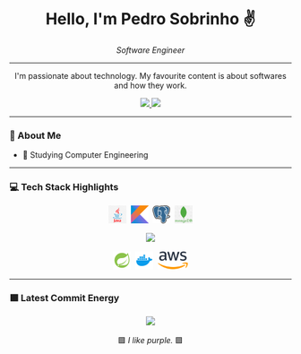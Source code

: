 <h1 align="center">Hello, I'm Pedro Sobrinho ✌️</h1>

<p align="center">
  <em>Software Engineer</em>
</p>

---

<p align="center">
  I'm passionate about technology.
  My favourite content is about softwares and how they work.
</p>

<p align="center">
  <a href="https://www.linkedin.com/in/pedrosobrinhos/">
    <img src="https://img.shields.io/badge/-LinkedIn-0a66c2?style=flat-square&logo=Linkedin&logoColor=white">
  </a>
  <a href="mailto:ksobrinho.comercial@gmail.com">
    <img src="https://img.shields.io/badge/-ksobrinho.comercial@gmail.com-c71610?style=flat-square&logo=Gmail&logoColor=white">
  </a>
</p>

---

### 🧠 About Me
- 📔 Studying Computer Engineering

---

### 💻 Tech Stack Highlights
<p align="center">
<img height="32" src="https://raw.githubusercontent.com/p-sobrinho/p-sobrinho/main/logos/java.png" alt="Java"/>&nbsp;
<img height="32" src="https://raw.githubusercontent.com/p-sobrinho/p-sobrinho/main/logos/kotlin.png" alt="Kotlin"/>&nbsp;
<img height="32" src="https://raw.githubusercontent.com/p-sobrinho/p-sobrinho/main/logos/postgres.png" alt="PostegreSQL"/>&nbsp;
<img height="32" src="https://raw.githubusercontent.com/p-sobrinho/p-sobrinho/main/logos/mongo.png" alt="MongoDB"/>
</p>
<p align="center">
  <img width="41%" src="https://github-readme-stats.vercel.app/api/top-langs/?username=p-sobrinho&layout=compact&hide_border=true&title_color=7F52FF&text_color=ffffff&bg_color=0d1117" />
</p>
<p align="center">
<img height="32" src="https://raw.githubusercontent.com/p-sobrinho/p-sobrinho/main/logos/spring.png" alt="Spring"/>&nbsp;
<img height="32" src="https://raw.githubusercontent.com/p-sobrinho/p-sobrinho/main/logos/docker.png" alt="Docker"/>&nbsp;
<img height="32" src="https://raw.githubusercontent.com/p-sobrinho/p-sobrinho/main/logos/aws.png" alt="AWS"/>
</p>

---

### 🟩 Latest Commit Energy

<p align="center">
<img src="https://github-readme-stats.vercel.app/api?username=p-sobrinho&show_icons=true&theme=github_dark&hide_border=true&title_color=00ff99&icon_color=00ff99&text_color=ffffff" />
</p>

<p align="center">
  🟪 <em>I like purple.</em> 🟪
</p>
